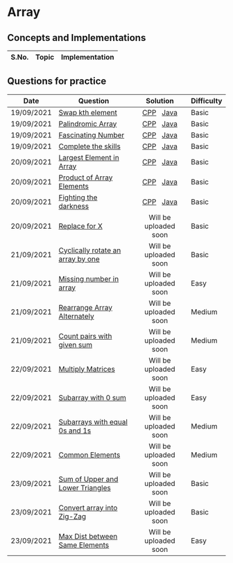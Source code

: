# Array 

## Concepts and Implementations

| S.No. | Topic | Implementation |
| ---  | ------ | -------------- |

## Questions for practice
| Date | Question | Solution| Difficulty |
| ---  | ------ | :--------------: | ----- |
|19/09/2021| [Swap kth element](https://practice.geeksforgeeks.org/problems/swap-kth-elements5500/1/?category[]=Arrays&category[]=Arrays&difficulty[]=-2&page=1&query=category[]Arraysdifficulty[]-2page1category[]Arrays)|[CPP](Swap_kth_element.cpp) &nbsp; [Java](Swap_kth_element.java)| Basic |
|19/09/2021| [Palindromic Array](https://practice.geeksforgeeks.org/problems/palindromic-array-1587115620/1/?category[]=Arrays&category[]=Arrays&difficulty[]=-2&page=1&query=category[]Arraysdifficulty[]-2page1category[]Arrays)|[CPP](Palindromic_Array.cpp) &nbsp; [Java](palinfromic_array.java)|Basic|
|19/09/2021|  [Fascinating Number](https://practice.geeksforgeeks.org/problems/fascinating-number3751/1/?category[]=Arrays&category[]=Arrays&difficulty[]=-2&page=2&query=category[]Arraysdifficulty[]-2page2category[]Arrays)|[CPP](fascinating_number.cpp) &nbsp; [Java](Fascinating_number.java)| Basic |
|19/09/2021|[Complete the skills](https://practice.geeksforgeeks.org/problems/compete-the-skills5807/1/?category[]=Arrays&category[]=Arrays&difficulty[]=-2&page=1&query=category[]Arraysdifficulty[]-2page1category[]Arrays)|[CPP](complete_the_skills.cpp) &nbsp; [Java](complete_the_skills.java)| Basic |
|20/09/2021| [Largest Element in Array](https://practice.geeksforgeeks.org/problems/largest-element-in-array4009/1/?category[]=Arrays&category[]=Arrays&difficulty[]=-1&page=1&query=category[]Arraysdifficulty[]-1page1category[]Arrays)  | [CPP](largest_element_of_array.cpp) &nbsp; [Java](largest_element.java) | Basic
|20/09/2021| [Product of Array Elements](https://practice.geeksforgeeks.org/problems/product-of-array-element/1/?category[]=Arrays&category[]=Arrays&difficulty[]=-1&page=3&query=category[]Arraysdifficulty[]-1page3category[]Arrays) | [CPP](Product_of_array_elements.cpp) &nbsp; [Java](product_of_ele.java) | Basic
|20/09/2021| [Fighting the darkness](https://practice.geeksforgeeks.org/problems/fighting-the-darkness3949/1/?category[]=Arrays&category[]=Arrays&difficulty[]=-1&page=1&query=category[]Arraysdifficulty[]-1page1category[]Arrays) | [CPP](fighting_the_darkness.cpp) &nbsp; [Java](fighting_the_darkness.java) | Basic
|20/09/2021| [Replace for X](https://www.codechef.com/problems/REPLESX) | Will be uploaded soon| Basic
|21/09/2021| [Cyclically rotate an array by one](https://practice.geeksforgeeks.org/problems/cyclically-rotate-an-array-by-one2614/1) | Will be uploaded soon| Basic
|21/09/2021| [Missing number in array](https://practice.geeksforgeeks.org/problems/missing-number-in-array1416/1) | Will be uploaded soon| Easy
|21/09/2021| [Rearrange Array Alternately](https://practice.geeksforgeeks.org/problems/-rearrange-array-alternately-1587115620/1) | Will be uploaded soon| Medium
|21/09/2021| [Count pairs with given sum](https://practice.geeksforgeeks.org/problems/count-pairs-with-given-sum5022/1) | Will be uploaded soon| Medium
|22/09/2021| [Multiply Matrices](https://practice.geeksforgeeks.org/problems/multiply-matrices/1) | Will be uploaded soon | Easy
|22/09/2021| [Subarray with 0 sum](https://practice.geeksforgeeks.org/problems/subarray-with-0-sum-1587115621/1) | Will be uploaded soon | Easy
|22/09/2021| [Subarrays with equal 0s and 1s](https://practice.geeksforgeeks.org/problems/count-subarrays-with-equal-number-of-1s-and-0s-1587115620/1) | Will be uploaded soon | Medium
|22/09/2021| [Common Elements](https://practice.geeksforgeeks.org/problems/common-elements1132/1) | Will be uploaded soon | Medium
| 23/09/2021 | [Sum of Upper and Lower Triangles](https://practice.geeksforgeeks.org/problems/sum-of-upper-and-lower-triangles-1587115621/1/?category[]=Matrix&category[]=Matrix&page=1&query=category[]Matrixpage1category[]Matrix) | Will be uploaded soon | Basic |
| 23/09/2021 | [Convert array into Zig-Zag](https://practice.geeksforgeeks.org/problems/convert-array-into-zig-zag-fashion1638/1) | Will be uploaded soon | Basic |
| 23/09/2021 | [Max Dist between Same Elements](https://practice.geeksforgeeks.org/problems/max-distance-between-same-elements/1) | Will be uploaded soon | Easy |


